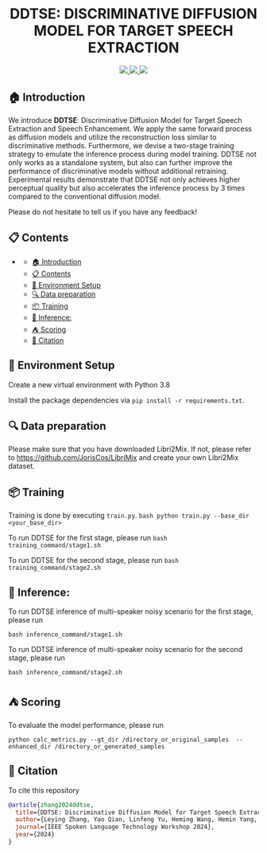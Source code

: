 # 
<br>
<p align="center">
<h1 align="center"><strong>DDTSE: DISCRIMINATIVE DIFFUSION MODEL FOR TARGET SPEECH EXTRACTION
</strong></h1>
  </p>

<p align="center">
  <a href="https://arxiv.org/abs/2309.13874" target='_**blank**'>
    <img src="https://img.shields.io/badge/arxiv-2309-13874-blue?">
  </a> 
  <a href="https://vivian556123.github.io/slt2024-ddtse/" target='_blank'>
    <img src="https://img.shields.io/badge/Demo-&#x1f917-blue">
  </a>
  <a href="" target='_blank'>
    <img src="https://visitor-badge.laobi.icu/badge?page_id=OpenRobotLab.pointllm&left_color=gray&right_color=blue">
  </a>
</p>


## 🏠 Introduction

We introduce <b>DDTSE</b>: Discriminative Diffusion Model for Target Speech Extraction and Speech Enhancement. We apply the same forward process as diffusion models and utilize the reconstruction loss similar to discriminative methods. Furthermore, we devise a two-stage training strategy to emulate the inference process during model training.  DDTSE not only works as a standalone system, but also can further improve the performance of discriminative models without additional retraining. Experimental results demonstrate that DDTSE not only achieves higher perceptual quality but also accelerates the inference process by 3 times compared to the conventional diffusion model. 

Please do not hesitate to tell us if you have any feedback!

## 📋 Contents
- [](#)
  - [🏠 Introduction](#-introduction)
  - [📋 Contents](#-contents)
  - [💬 Environment Setup](#-environment-setup)
  - [🔍 Data preparation](#-data-preparation)
  - [📦 Training](#-training)
  - [🤖 Inference:](#-inference)
  - [⛺ Scoring](#-scoring)
  - [🔗 Citation](#-citation)


## 💬 Environment Setup

Create a new virtual environment with Python 3.8 

Install the package dependencies via `pip install -r requirements.txt`.

## 🔍 Data preparation

Please make sure that you have downloaded Libri2Mix. If not, please refer to https://github.com/JorisCos/LibriMix and create your own Libri2Mix dataset. 

## 📦 Training

Training is done by executing `train.py`. 
`bash
python train.py --base_dir <your_base_dir>
`

To run DDTSE for the first stage, please run 
`bash training_command/stage1.sh
`

To run DDTSE for the second stage, please run 
`bash training_command/stage2.sh
`

## 🤖 Inference:

To run DDTSE inference of multi-speaker noisy scenario for the first stage, please run 

`bash inference_command/stage1.sh
`

To run DDTSE inference of multi-speaker noisy scenario for the second stage, please run 

`bash inference_command/stage2.sh
`


## ⛺ Scoring

To evaluate the model performance, please run 

` python calc_metrics.py --gt_dir /directory_or_original_samples  --enhanced_dir /directory_or_generated_samples 
`

## 🔗 Citation

To cite this repository

```bibtex
@article{zhang2024ddtse,
  title={DDTSE: Discriminative Diffusion Model for Target Speech Extraction},
  author={Leying Zhang, Yao Qian, Linfeng Yu, Heming Wang, Hemin Yang, Shujie Liu, Long Zhou, Yanmin Qian},
  journal={IEEE Spoken Language Technology Workshop 2024},
  year={2024}
}
```
